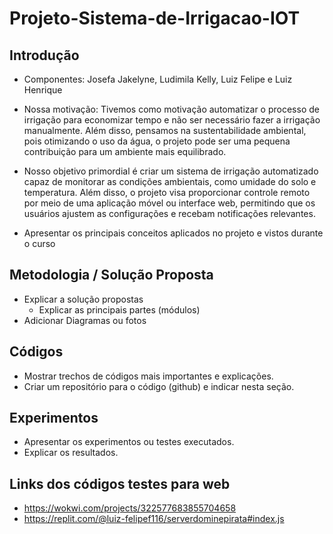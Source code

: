 # Projeto-Sistema-de-Irrigacao-IOT

## Introdução

* Componentes: Josefa Jakelyne, Ludimila Kelly, Luiz Felipe e Luiz Henrique 
* Nossa motivação: Tivemos como motivação automatizar o processo de irrigação para economizar tempo e não ser necessário fazer a irrigação manualmente. Além disso, pensamos na sustentabilidade ambiental, pois otimizando o uso da água, o projeto pode ser uma pequena contribuição para um ambiente mais equilibrado.
* Nosso objetivo primordial é criar um sistema de irrigação automatizado capaz de monitorar as condições ambientais, como umidade do solo e temperatura. Além disso, o projeto visa proporcionar controle remoto por meio de uma aplicação móvel ou interface web, permitindo que os usuários ajustem as configurações e recebam notificações relevantes.

* Apresentar os principais conceitos aplicados no projeto e vistos durante o curso 

## Metodologia / Solução Proposta  

* Explicar a solução propostas 
  * Explicar as principais partes (módulos)  
* Adicionar Diagramas ou fotos 

## Códigos 

* Mostrar trechos de códigos mais importantes e explicações.
* Criar um repositório para o código (github) e indicar nesta seção. 

## Experimentos 

* Apresentar os experimentos ou testes executados. 
* Explicar os resultados. 

## Links dos códigos testes para web

* https://wokwi.com/projects/322577683855704658
* https://replit.com/@luiz-felipef116/serverdominepirata#index.js
